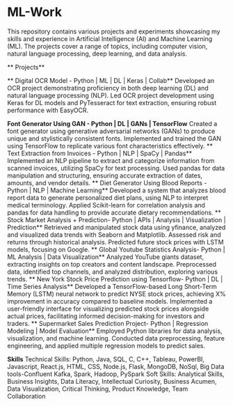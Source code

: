 # ML-Work
This repository contains various projects and experiments showcasing my skills and experience in Artificial Intelligence (AI) and Machine Learning (ML). The projects cover a range of topics, including computer vision, natural language processing, deep learning, and data analysis.

**
Projects**

**
Digital OCR Model - Python | ML | DL | Keras | Collab**
Developed an OCR project demonstrating proficiency in both deep learning (DL) and natural language processing (NLP).
Led OCR project development using Keras for DL models and PyTesseract for text extraction, ensuring robust performance with EasyOCR.

**Font Generator Using GAN - Python | DL | GANs | TensorFlow**
Created a font generator using generative adversarial networks (GANs) to produce unique and stylistically consistent fonts.
Implemented and trained the GAN using TensorFlow to replicate various font characteristics effectively.
**
Text Extraction from Invoices - Python | NLP | SpaCy | Pandas**
Implemented an NLP pipeline to extract and categorize information from scanned invoices, utilizing SpaCy for text processing.
Used pandas for data manipulation and structuring, ensuring accurate extraction of dates, amounts, and vendor details.
**
Diet Generator Using Blood Reports - Python | NLP | Machine Learning**
Developed a system that analyzes blood report data to generate personalized diet plans, using NLP to interpret medical terminology.
Applied Scikit-learn for correlation analysis and pandas for data handling to provide accurate dietary recommendations.
**
Stock Market Analysis + Prediction- Python | APIs | Analysis | Visualization | Prediction**
Retrieved and manipulated stock data using yfinance, analyzed and visualized data trends with Seaborn and Matplotlib.
Assessed risk and returns through historical analysis.
Predicted future stock prices with LSTM models, focusing on Google.
**
Global Youtube Statistics Analysis- Python | ML Analysis | Data Visualization**
Analyzed YouTube giants dataset, extracting insights on top creators and content landscape.
Preprocessed data, identified top channels, and analyzed distribution, exploring various trends.
**
New York Stock Price Prediction using Tensorflow- Python | DL | Time Series Analysis**
Developed a TensorFlow-based Long Short-Term Memory (LSTM) neural network to predict NYSE stock prices, achieving X% improvement in accuracy compared to baseline models.
Implemented a user-friendly interface for visualizing predicted stock prices alongside actual prices, facilitating informed decision-making for investors and traders.
**
Supermarket Sales Prediction Project- Python | Regression Modeling | Model Evaluation**
Employed Python libraries for data analysis, visualization, and machine learning.
Conducted data preprocessing, feature engineering, and applied multiple regression models to predict sales.

**Skills**
Technical Skills: Python, Java, SQL, C, C++, Tableau, PowerBI, Javascript, React.js, HTML, CSS, Node.js, Flask, MongoDB, NoSql, Big Data tools-Confluent Kafka, Spark, Hadoop, PySpark
Soft Skills: Analytical Skills, Business Insights, Data Literacy, Intellectual Curiosity, Business Acumen, Data Visualization, Critical Thinking, Product Knowledge, Team Collaboration
